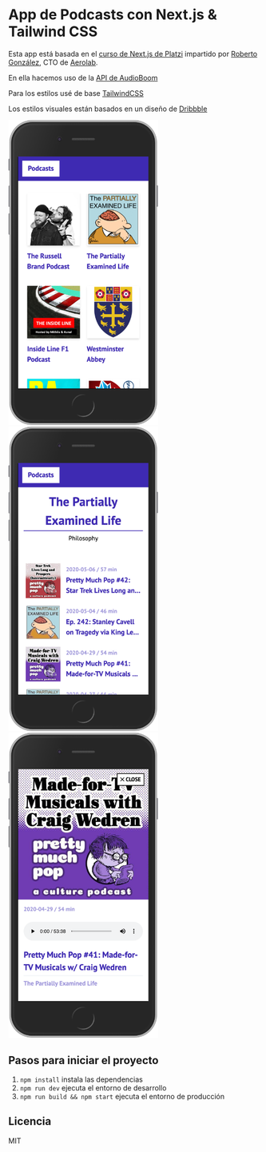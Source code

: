 # App de Podcasts con Next.js & Tailwind CSS

Esta app está basada en el [curso de Next.js de Platzi](https://platzi.com/clases/next-js/) impartido por [Roberto González](https://aerolab.co/handbook-gente), CTO de [Aerolab](https://aerolab.co/handbook-gente).

En ella hacemos uso de la [API de AudioBoom](https://github.com/audioBoom/api)

Para los estilos usé de base [TailwindCSS](https://tailwindcss.com/)

Los estilos visuales están basados en un diseño de [Dribbble](https://dribbble.com/shots/3744179-Music-Podcast-Mobile-p-1)

<img src="./.assets-readme/screenshot-iphone-home.png" alt="Screenshot de la Home" width="300">

<img src="./.assets-readme/screenshot-iphone-podcast.png" alt="Screenshot de Podcast" width="300">

<img src="./.assets-readme/screenshot-iphone-player.png" alt="Screenshot de Player" width="300">

## Pasos para iniciar el proyecto

1. `npm install` instala las dependencias
2. `npm run dev` ejecuta el entorno de desarrollo
3. `npm run build && npm start` ejecuta el entorno de producción

## Licencia

MIT

